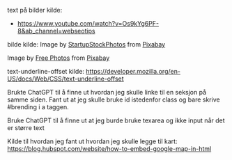 text på bilder kilde:
- https://www.youtube.com/watch?v=Os9kYg6PF-8&ab_channel=webseotips

bilde kilde:
Image by <a href="https://pixabay.com/users/startupstockphotos-690514/?utm_source=link-attribution&utm_medium=referral&utm_campaign=image&utm_content=593341">StartupStockPhotos</a> from <a href="https://pixabay.com//?utm_source=link-attribution&utm_medium=referral&utm_campaign=image&utm_content=593341">Pixabay</a>

Image by <a href="https://pixabay.com/users/freephotocc-2275370/?utm_source=link-attribution&utm_medium=referral&utm_campaign=image&utm_content=1280537">Free Photos</a> from <a href="https://pixabay.com//?utm_source=link-attribution&utm_medium=referral&utm_campaign=image&utm_content=1280537">Pixabay</a>

text-underline-offset kilde:
https://developer.mozilla.org/en-US/docs/Web/CSS/text-underline-offset


Brukte ChatGPT til å finne ut hvordan jeg skulle linke til en seksjon på samme siden. Fant ut at jeg skulle bruke id istedenfor class og bare skrive #brending i a taggen.

Bruke ChatGPT til å finne ut at jeg burde bruke texarea og ikke input når det er større text

Kilde til hvordan jeg fant ut  hvordan jeg skulle legge til kart:
https://blog.hubspot.com/website/how-to-embed-google-map-in-html